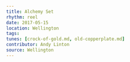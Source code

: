 ```yaml
---
title: Alchemy Set
rhythm: reel
date: 2017-05-15
location: Wellington
tags:
tunes: [crock-of-gold.md, old-copperplate.md]
contributor: Andy Linton
source: Wellington
---
```

